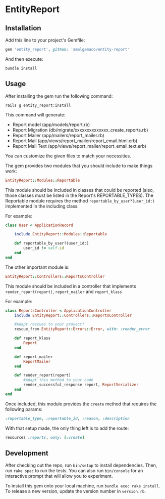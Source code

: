 # EntityReport

## Installation

Add this line to your project's Gemfile:

```ruby
gem 'entity_report', github: 'amalgamaco/entity-report'
```

And then execute:

```shell
bundle install
```

## Usage

After installing the gem run the following command:

```shell
rails g entity_report:install
```

This command will generate:
- Report model (app/models/report.rb)
- Report Migration (db/migrate/xxxxxxxxxxxxxx_create_reports.rb)
- Report Mailer (app/mailers/report_mailer.rb)
- Report Mail (app/views/report_mailer/report_email.html.erb)
- Report Mail Text (app/views/report_mailer/report_email.text.erb)

You can customize the given files to match your necessities.

The gem provides two modules that you should include to make things work:

```ruby
EntityReport::Modules::Reportable
```

This module should be included in classes that could be reported (also, those classes must be listed in the Report's REPORTABLE_TYPES). The Reportable module requires the method `reportable_by_user?(user_id:)` implemented in the including class.

For example: 

```ruby
class User < ApplicationRecord

	include EntityReport::Modules::Reportable

	def reportable_by_user?(user_id:)
		user_id != self.id
	end
end
```

The other important module is:

```ruby
EntityReport::Controllers::ReportsController
```

This module should be included in a controller that implements `render_report(report)`, `report_mailer` and `report_klass`

For example:

```ruby
class ReportsController < ApplicationController
	include EntityReport::Controllers::ReportsController

	#Adapt rescues to your proyect!
	rescue_from EntityReport::Errors::Error, with: :render_error

	def report_klass
		Report
	end

	def report_mailer
		ReportMailer
	end

	def render_report(report)
		#Adapt this method to your code
		render_successful_response report, ReportSerializer
	end
end
```

Once included, this module provides the `create` method that requires the following params:

```ruby
:reportable_type, :reportable_id, :reason, :description
```

With that setup made, the only thing left is to add the route:

```ruby
resources :reports, only: [:create]
```

## Development

After checking out the repo, run `bin/setup` to install dependencies. Then, run `rake spec` to run the tests. You can also run `bin/console` for an interactive prompt that will allow you to experiment.

To install this gem onto your local machine, run `bundle exec rake install`. To release a new version, update the version number in `version.rb`.